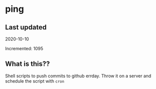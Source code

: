 # ping

## Last updated
2020-10-10

Incremented: 1095

## What is this??
Shell scripts to push commits to github errday. Throw it on a server and schedule the script with `cron`
